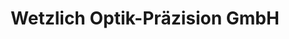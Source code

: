 ---
title: "Wetzlich Optik-Präzision GmbH"
url: /viersen/wetzlich-optik-praezision-gmbh/
shop: Optiker
---